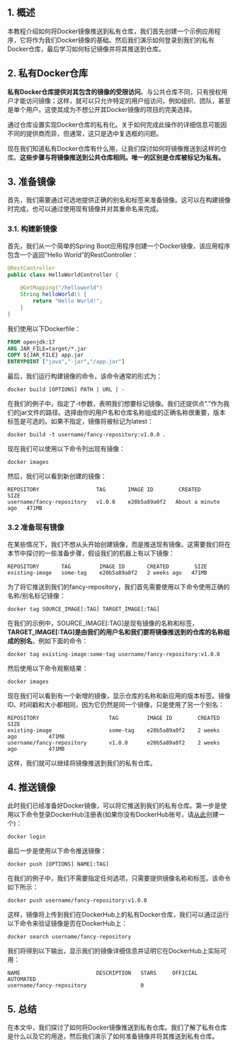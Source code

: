 ## 1. 概述

本教程介绍如何将Docker镜像推送到私有仓库，我们首先创建一个示例应用程序，它将作为我们Docker镜像的基础。然后我们演示如何登录到我们的私有Docker仓库，最后学习如何标记镜像并将其推送到仓库。

## 2. 私有Docker仓库

**私有Docker仓库提供对其包含的镜像的受限访问**。与公共仓库不同，只有授权用户才能访问镜像；这样，就可以只允许特定的用户组访问，例如组织、团队，甚至是单个用户。这使其成为不想公开其Docker镜像的项目的完美选择。

通过仓库设置实现Docker仓库的私有化。关于如何完成此操作的详细信息可能因不同的提供商而异，但通常，这只是选中复选框的问题。

现在我们知道私有Docker仓库有什么用，让我们探讨如何将镜像推送到这样的仓库。**这些步骤与将镜像推送到公共仓库相同。唯一的区别是仓库被标记为私有。**

## 3. 准备镜像

首先，我们需要通过可选地提供正确的别名和标签来准备镜像。这可以在构建镜像时完成，也可以通过使用现有镜像并对其重命名来完成。

### 3.1. 构建新镜像

首先，我们从一个简单的Spring Boot应用程序创建一个Docker镜像，该应用程序包含一个返回“Hello World”的RestController：

```java
@RestController
public class HelloWorldController {
    
    @GetMapping("/helloworld")
    String helloWorld() {
        return "Hello World!";
    }
}
```

我们使用以下Dockerfile：

```dockerfile
FROM openjdk:17
ARG JAR_FILE=target/*.jar
COPY ${JAR_FILE} app.jar
ENTRYPOINT ["java","-jar","/app.jar"]
```

最后，我们运行构建镜像的命令，该命令通常的形式为：

```shell
docker build [OPTIONS] PATH | URL | -
```

在我们的例子中，指定了-t参数，表明我们想要标记镜像。我们还提供点“.”作为我们的jar文件的路径。选择由你的用户名和仓库名称组成的正确名称很重要，版本标签是可选的。如果不指定，镜像将被标记为latest：

```shell
docker build -t username/fancy-repository:v1.0.0 .
```

现在我们可以使用以下命令列出现有镜像：

```shell
docker images
```

然后，我们可以看到新创建的镜像：

```shell
REPOSITORY                  TAG       IMAGE ID        CREATED              SIZE
username/fancy-repository   v1.0.0    e20b5a89a0f2   About a minute ago   471MB
```

### 3.2 准备现有镜像

在某些情况下，我们不想从头开始创建镜像，而是推送现有镜像。这需要我们将在本节中探讨的一些准备步骤，假设我们的机器上有以下镜像：

```shell
REPOSITORY       TAG         IMAGE ID       CREATED        SIZE
existing-image   some-tag    e20b5a89a0f2   2 weeks ago   471MB
```

为了将它推送到我们的fancy-repository，我们首先需要使用以下命令使用正确的名称/别名标记镜像：

```shell
docker tag SOURCE_IMAGE[:TAG] TARGET_IMAGE[:TAG]
```

在我们的示例中，SOURCE_IMAGE[:TAG]是现有镜像的名称和标签，**TARGET_IMAGE[:TAG]是由我们的用户名和我们要将镜像推送到的仓库的名称组成的别名**。例如下面的命令：

```shell
docker tag existing-image:some-tag username/fancy-repository:v1.0.0
```

然后使用以下命令观察结果：

```shell
docker images
```

现在我们可以看到有一个新增的镜像，显示仓库的名称和新应用的版本标签。镜像ID、时间戳和大小都相同，因为它仍然是同一个镜像，只是使用了另一个别名：

```shell
REPOSITORY                      TAG         IMAGE ID        CREATED               SIZE
existing-image                  some-tag    e20b5a89a0f2    2 weeks ago          471MB
username/fancy-repository       v1.0.0      e20b5a89a0f2    2 weeks ago          471MB
```

这样，我们就可以继续将镜像推送到我们的私有仓库。

## 4. 推送镜像

此时我们已经准备好Docker镜像，可以将它推送到我们的私有仓库。第一步是使用以下命令登录DockerHub注册表(如果你没有DockerHub账号，请[从此](https://hub.docker.com)创建一个)：

```shell
docker login
```

最后一步是使用以下命令推送镜像：

```shell
docker push [OPTIONS] NAME[:TAG]
```

在我们的例子中，我们不需要指定任何选项，只需要提供镜像名称和标签。该命令如下所示：

```shell
docker push username/fancy-repository:v1.0.0
```

这样，镜像将上传到我们在DockerHub上的私有Docker仓库，我们可以通过运行以下命令来验证镜像是否在DockerHub上：

```shell
docker search username/fancy-repository
```

我们将得到以下输出，显示我们的镜像详细信息并证明它在DockerHub上实际可用：

```shell
NAME                        DESCRIPTION   STARS     OFFICIAL   AUTOMATED
username/fancy-repository                 0                             
```

## 5. 总结

在本文中，我们探讨了如何将Docker镜像推送到私有仓库。我们了解了私有仓库是什么以及它的用途，然后我们演示了如何准备镜像并将其推送到私有仓库。